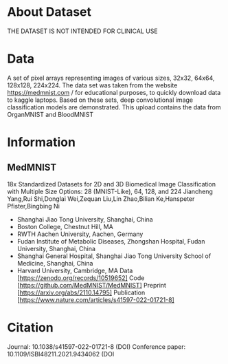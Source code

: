 # About Dataset
THE DATASET IS NOT INTENDED FOR CLINICAL USE

# Data
A set of pixel arrays representing images of various sizes, 32x32, 64x64, 128x128, 224x224.
The data set was taken from the website https://medmnist.com / for educational purposes, to quickly download data to kaggle laptops.
Based on these sets, deep convolutional image classification models are demonstrated.
This upload contains the data from OrganMNIST and BloodMNIST

# Information
## MedMNIST
18x Standardized Datasets for 2D and 3D Biomedical Image Classification
with Multiple Size Options: 28 (MNIST-Like), 64, 128, and 224
Jiancheng Yang,Rui Shi,Donglai Wei,Zequan Liu,Lin Zhao,Bilian Ke,Hanspeter Pfister,Bingbing Ni
- Shanghai Jiao Tong University, Shanghai, China
- Boston College, Chestnut Hill, MA
- RWTH Aachen University, Aachen, Germany
- Fudan Institute of Metabolic Diseases, Zhongshan Hospital, Fudan University, Shanghai, China
- Shanghai General Hospital, Shanghai Jiao Tong University School of Medicine, Shanghai, China
- Harvard University, Cambridge, MA Data [https://zenodo.org/records/10519652] Code [https://github.com/MedMNIST/MedMNIST] Preprint [https://arxiv.org/abs/2110.14795] Publication [https://www.nature.com/articles/s41597-022-01721-8]

# Citation
Journal: 10.1038/s41597-022-01721-8 (DOI)
Conference paper: 10.1109/ISBI48211.2021.9434062 (DOI

